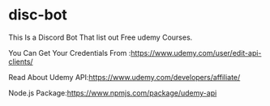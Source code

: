 # disc-bot
This Is a Discord Bot That list out Free udemy Courses.

You Can Get Your Credentials From :https://www.udemy.com/user/edit-api-clients/

Read About Udemy API:https://www.udemy.com/developers/affiliate/

Node.js Package:https://www.npmjs.com/package/udemy-api
